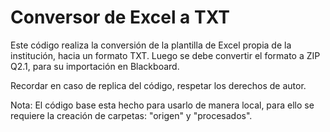 # Conversor de Excel a TXT
Este código realiza la conversión de la plantilla de Excel propia de la institución, hacia un formato TXT.
Luego se debe convertir el formato a ZIP Q2.1, para su importación en Blackboard.

Recordar en caso de replica del código, respetar los derechos de autor.

Nota:
El código base esta hecho para usarlo de manera local, para ello se requiere la creación de carpetas:
"origen" y "procesados".



